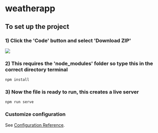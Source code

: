 # weatherapp

## To set up the project

### 1) Click the 'Code' button and select 'Download ZIP'
![](screenshots)

### 2) This requires the 'node_modules' folder so type this in the correct directory terminal
```
npm install
```

### 3) Now the file is ready to run, this creates a live server
```
npm run serve
```

### Customize configuration
See [Configuration Reference](https://cli.vuejs.org/config/).
